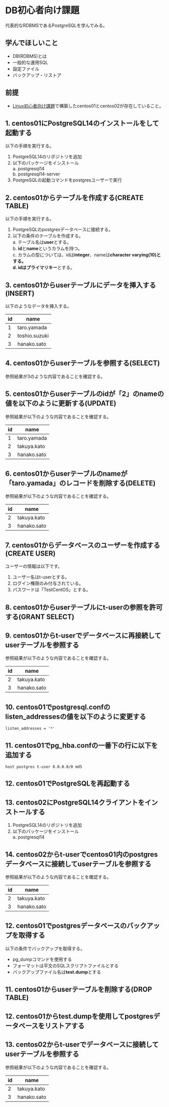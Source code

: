 # DB初心者向け課題
代表的なRDBMSであるPostgreSQLを学んでみる。

## 学んでほしいこと
 - DB(RDBMS)とは
 - 一般的な運用SQL
 - 設定ファイル
 - バックアップ・リストア

## 前提
 - [Linux初心者向け課題](linux.md)で構築したcentos01とcentos02が存在していること。

## 1. **centos01**にPostgreSQL14のインストールをして起動する
以下の手順を実行する。
1. PostgreSQL14のリポジトリを追加
2. 以下のパッケージをインストール  
  a. postgresql14  
  b. postgresql14-server
3. PostgreSQLの起動コマンドをpostgresユーザーで実行

## 2. **centos01**からテーブルを作成する(CREATE TABLE)
以下の手順を実行する。
1. PostgreSQLのpostgresデータベースに接続する。
2. 以下の条件のテーブルを作成する。  
  a. テーブル名は**user**とする。  
  b. **id**と**name**というカラムを持つ。  
  c. カラムの型については、idは**integer**、nameは**character varying(10)**とする。  
  d. idは**プライマリキー**とする。

## 3. **centos01**からuserテーブルにデータを挿入する(INSERT)
以下のようなデータを挿入する。

id | name
--- | ---
1 | taro.yamada
2 | toshio.suzuki
3 | hanako.sato

## 4. **centos01**からuserテーブルを参照する(SELECT)
参照結果が3のような内容であることを確認する。

## 5. **centos01**からuserテーブルのidが「**2**」のnameの値を以下のように更新する(UPDATE)
参照結果が以下のような内容であることを確認する。

id | name
--- | ---
1 | taro.yamada
2 | takuya.kato
3 | hanako.sato

## 6. **centos01**からuserテーブルのnameが「**taro.yamada**」のレコードを削除する(DELETE)
参照結果が以下のような内容であることを確認する。

id | name
--- | ---
2 | takuya.kato
3 | hanako.sato

## 7. **centos01**からデータベースのユーザーを作成する(CREATE USER)
ユーザーの情報は以下です。
1. ユーザー名はt-userとする。
2. ログイン権限のみ付与されている。
3. パスワードは「TestCentOS」とする。

## 8. **centos01**からuserテーブルにt-userの参照を許可する(GRANT SELECT)

## 9. **centos01**からt-userでデータベースに再接続してuserテーブルを参照する
参照結果が以下のような内容であることを確認する。

id | name
--- | ---
2 | takuya.kato
3 | hanako.sato

## 10. **centos01**でpostgresql.confの**listen_addresses**の値を以下のように変更する

```
listen_addresses = '*'
```
## 11. **centos01**でpg_hba.confの一番下の行に以下を追加する

```
host postgres t-user 0.0.0.0/0 md5
```
## 12. **centos01**でPostgreSQLを再起動する

## 13. **centos02**にPostgreSQL14クライアントをインストールする
1. PostgreSQL14のリポジトリを追加
2. 以下のパッケージをインストール  
  a. postgresql14 

## 14. **centos02**からt-userでcentos01内のpostgresデータベースに接続してuserテーブルを参照する
参照結果が以下のような内容であることを確認する。

id | name
--- | ---
2 | takuya.kato
3 | hanako.sato

## 12. **centos01**でpostgresデータベースのバックアップを取得する
以下の条件でバックアップを取得する。
 - pg_dumpコマンドを使用する
 - フォーマットは平文のSQLスクリプトファイルとする
 - バックアップファイル名は**test.dump**とする

## 11. **centos01**からuserテーブルを削除する(DROP TABLE)

## 12. **centos01**からtest.dumpを使用してpostgresデータベースをリストアする

## 13. **centos02**からt-userでデータベースに接続してuserテーブルを参照する
参照結果が以下のような内容であることを確認する。

id | name
--- | ---
2 | takuya.kato
3 | hanako.sato
